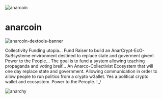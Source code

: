 ![anarcoin](https://github.com/user-attachments/assets/93afa4b8-865d-4114-8454-69e9cabc6125)

# anarcoin 

![anarcoin-dextools-banner](https://github.com/user-attachments/assets/b86ebac0-e26e-4051-bb60-d8c6e1c7c14c)

 Collectivity Funding utopia... Fund Raiser to build an AnarCrypt-EcO-SuBsysteme environment destined to replace state and goverment givent Power to the People...
 The goal is to fund a system allowing teaching propaganda and voting breif... An Anarco-Collectivist Ecosystem that will one day replace state and government.
 Allowing communication in order to allow people to run politics from a crypto w3allet. Yes a political crypto wallet and ecosystem. Power to the Perople. !,,!
 
![anarchy](https://github.com/user-attachments/assets/55a24c89-5a61-4168-a71e-c3fe5af973d7)
